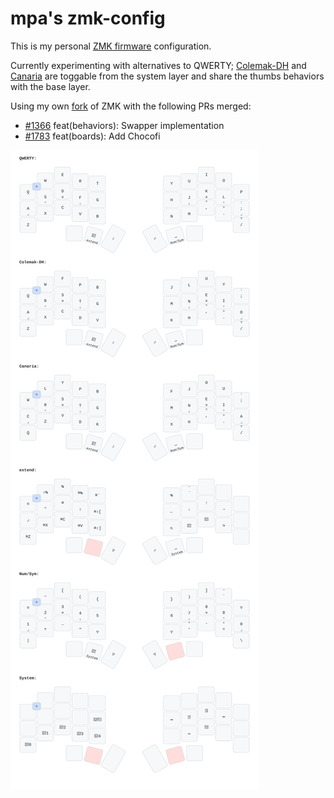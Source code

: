 # mpa's zmk-config

This is my personal [ZMK firmware](https://github.com/zmkfirmware/zmk/) configuration.

Currently experimenting with alternatives to QWERTY; [Colemak-DH](https://colemakmods.github.io/mod-dh/)
and [Canaria](https://github.com/christoofar/canaria) are toggable from the system layer
and share the thumbs behaviors with the base layer.

Using my own [fork](https://github.com/mpabegg/zmk) of ZMK with the following PRs merged:
 - [#1366](https://github.com/zmkfirmware/zmk/pull/1366) feat(behaviors): Swapper implementation
 - [#1783](https://github.com/zmkfirmware/zmk/pull/1783) feat(boards): Add Chocofi

![](keymap_img/chocofi_keymap.svg)
